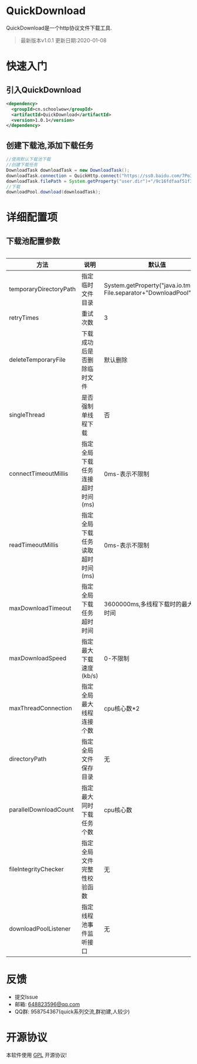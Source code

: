 # QuickDownload

QuickDownload是一个http协议文件下载工具.

> 最新版本v1.0.1 更新日期:2020-01-08

# 快速入门

## 引入QuickDownload

```xml
<dependency>
  <groupId>cn.schoolwow</groupId>
  <artifactId>QuickDownload</artifactId>
  <version>1.0.1</version>
</dependency>
```

## 创建下载池,添加下载任务

```java
//使用默认下载池下载
//创建下载任务
DownloadTask downloadTask = new DownloadTask();
downloadTask.connection = QuickHttp.connect("https://ss0.baidu.com/7Po3dSag_xI4khGko9WTAnF6hhy/zhidao/pic/item/9c16fdfaaf51f3de9ba8ee1194eef01f3a2979a8.jpg");
downloadTask.filePath = System.getProperty("user.dir")+"/9c16fdfaaf51f3de9ba8ee1194eef01f3a2979a8.jpg";
//下载
downloadPool.download(downloadTask);
```

# 详细配置项

## 下载池配置参数

```java

```
|方法|说明|默认值|
|---|---|---|
|temporaryDirectoryPath|指定临时文件目录|System.getProperty("java.io.tmpdir")+ File.separator+"DownloadPool";|
|retryTimes|重试次数|3|
|deleteTemporaryFile|下载成功后是否删除临时文件|默认删除|
|singleThread|是否强制单线程下载|否|
|connectTimeoutMillis|指定全局下载任务连接超时时间(ms)|0ms-表示不限制|
|readTimeoutMillis|指定全局下载任务读取超时时间(ms)|0ms-表示不限制|
|maxDownloadTimeout|指定全局下载任务超时时间|3600000ms,多线程下载时的最大下载时间|
|maxDownloadSpeed|指定最大下载速度(kb/s)|0-不限制|
|maxThreadConnection|指定全局最大线程连接个数|cpu核心数*2|
|directoryPath|指定全局文件保存目录|无|
|parallelDownloadCount|指定最大同时下载任务个数|cpu核心数|
|fileIntegrityChecker|指定全局文件完整性校验函数|无|
|downloadPoolListener|指定线程池事件监听接口|无|

# 反馈

* 提交Issue
* 邮箱: 648823596@qq.com
* QQ群: 958754367(quick系列交流,群初建,人较少)

# 开源协议
本软件使用 [GPL](http://www.gnu.org/licenses/gpl-3.0.html) 开源协议!